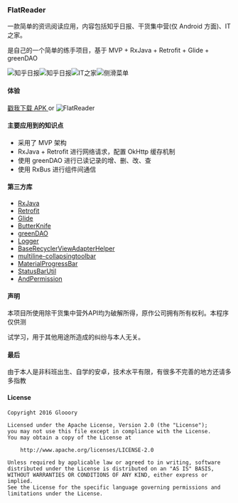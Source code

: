 ### FlatReader

一款简单的资讯阅读应用，内容包括知乎日报、干货集中营(仅 Android 方面)、IT之家。  

是自己的一个简单的练手项目，基于 MVP + RxJava + Retrofit + Glide + greenDAO 

![知乎日报][1]![知乎日报][2]![IT之家][3]![侧滑菜单][4]  

#### 体验

[戳我下载 APK ](http://glooory.com/releases/FlatReader/flatreader_1.0.1_universal.apk)  or ![FlatReader][5]

#### 主要应用到的知识点

- 采用了 MVP 架构
- RxJava + Retrofit 进行网络请求，配置 OkHttp 缓存机制
- 使用 greenDAO 进行已读记录的增、删、改、查
- 使用 RxBus 进行组件间通信

#### 第三方库

- [RxJava](https://github.com/ReactiveX/RxJava)
- [Retrofit](https://github.com/square/retrofit)
- [Glide](https://github.com/bumptech/glide)
- [ButterKnife](https://github.com/JakeWharton/butterknife)
- [greenDAO](https://github.com/greenrobot/greenDAO/)
- [Logger](https://github.com/orhanobut/logger)
- [BaseRecyclerViewAdapterHelper](https://github.com/CymChad/BaseRecyclerViewAdapterHelper)
- [multiline-collapsingtoolbar](https://github.com/opacapp/multiline-collapsingtoolbar)
- [MaterialProgressBar](https://github.com/DreaminginCodeZH/MaterialProgressBar)
- [StatusBarUtil](https://github.com/laobie/StatusBarUtil)
- [AndPermission](https://github.com/yanzhenjie/AndPermission)

#### 声明

本项目所使用除干货集中营外API均为破解所得，原作公司拥有所有权利。本程序仅供测

试学习，用于其他用途所造成的纠纷与本人无关。

#### 最后

由于本人是非科班出生、自学的安卓，技术水平有限，有很多不完善的地方还请多多指教

#### License

```
Copyright 2016 Glooory

Licensed under the Apache License, Version 2.0 (the "License");
you may not use this file except in compliance with the License.
You may obtain a copy of the License at

    http://www.apache.org/licenses/LICENSE-2.0

Unless required by applicable law or agreed to in writing, software
distributed under the License is distributed on an "AS IS" BASIS,
WITHOUT WARRANTIES OR CONDITIONS OF ANY KIND, either express or implied.
See the License for the specific language governing permissions and
limitations under the License.
```



[1]:/screenshot/zhihuribao.png
[2]:/screenshot/zhihuribao_detail.png
[3]:/screenshot/ithome_detail.png
[4]:/screenshot/menu.png
[5]:/screenshot/flatreader.png



